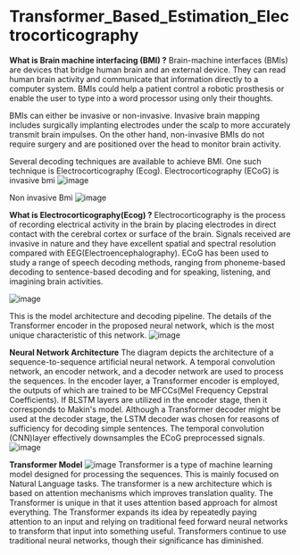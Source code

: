 # Transformer_Based_Estimation_Electrocorticography
**What is Brain machine interfacing (BMI) ?**
Brain-machine interfaces (BMIs) are devices that bridge human brain and an external device. They can read human brain activity and communicate that information directly to a computer system. BMIs could help a patient control a robotic prosthesis or enable the user to type into a word processor using only their thoughts.

BMIs can either be invasive or non-invasive. Invasive brain mapping includes surgically implanting electrodes under the scalp to more accurately transmit brain impulses. On the other hand, non-invasive BMIs do not require surgery and are positioned over the head to monitor brain activity. 

Several decoding techniques are available to achieve BMI. One such technique is Electrocorticography (Ecog).
Electrocorticography (ECoG) is invasive bmi
![image](https://github.com/krishnavenika/FIRST/assets/107589860/ef46b55c-fb88-4ce2-8a5d-acaedaa62c1f)

Non invasive Bmi
![image](https://github.com/krishnavenika/FIRST/assets/107589860/485bb089-2b77-4825-a2cc-ecb48d77e655)

**What is Electrocorticography(Ecog) ?**
Electrocorticography is the process of recording electrical activity in the brain by placing electrodes in direct contact with the cerebral cortex or surface of the brain.
Signals received are invasive in nature and they have excellent spatial and spectral resolution compared with EEG(Electroencephalography).
ECoG has been used to study a range of speech decoding methods, ranging from phoneme-based decoding to sentence-based decoding and for speaking, listening, and imagining brain activities.

![image](https://github.com/krishnavenika/FIRST/assets/107589860/5311393f-806a-412d-baff-b4a709623e26)

This is the model architecture and decoding pipeline. The details of the Transformer encoder in the proposed neural network, which is the most unique characteristic of this network.
![image](https://github.com/krishnavenika/FIRST/assets/107589860/9dacc681-e06c-4db8-bbfb-da24dffb6a3b)


**Neural Network Architecture**
The diagram depicts the architecture of a sequence-to-sequence artificial neural network. A temporal convolution network, an encoder network, and a decoder network are used to process the sequences.
In the encoder layer, a Transformer encoder is employed, the outputs of which are trained to be MFCCs(Mel Frequency Cepstral Coefficients). If  BLSTM layers are utilized in the encoder stage, then it corresponds to Makin's model. Although a Transformer decoder might be used at the decoder stage, the LSTM decoder was chosen for reasons of sufficiency for decoding simple sentences.
The temporal convolution (CNN)layer effectively downsamples the ECoG preprocessed signals. 
![image](https://github.com/krishnavenika/FIRST/assets/107589860/e586012c-43bf-4d2f-83bf-21d8fa824abd)

**Transformer Model**
![image](https://github.com/krishnavenika/FIRST/assets/107589860/0c3c1e58-0b4b-49f3-9939-391807b7aefd)
Transformer is a type of machine learning model designed for processing the sequences. This is mainly focused on Natural Language tasks.
The transformer is a new architecture which is based on attention mechanisms which improves translation quality. The Transformer is unique in that it uses attention based approach for almost everything. 
The Transformer expands its idea by repeatedly paying attention to an input and relying on traditional feed forward neural networks to transform that input into something useful. Transformers continue to use traditional neural networks, though their significance has diminished. 








